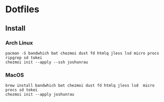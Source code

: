 # Dotfiles

## Install

### Arch Linux

```shell
pacman -S bandwhich bat chezmoi dust fd htmlq jless lsd micro procs ripgrep sd tokei
chezmoi init --apply --ssh joshunrau
```

### MacOS

```shell
brew install bandwhich bat chezmoi dust fd htmlq jless lsd  micro procs sd tokei
chezmoi init --apply joshunrau
```

